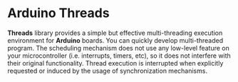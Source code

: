 # Arduino Threads

**Threads** library provides a simple but effective multi-threading execution environment for **Arduino** boards. You can quickly develop multi-threaded program. The scheduling mechanism does not use any low-level feature on your microcontroller (i.e. interrupts, timers, etc), so it does not interfere with their original functionality. Thread execution is interrupted when explicitly requested or induced by the usage of synchronization mechanisms.
